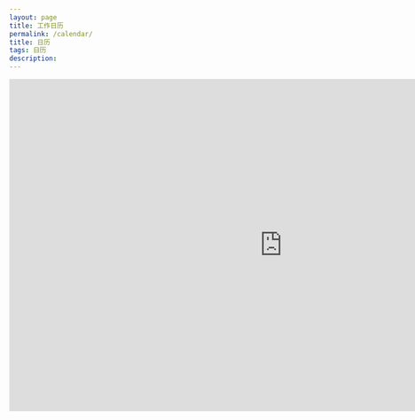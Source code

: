 ```yaml
---
layout: page
title: 工作日历
permalink: /calendar/
title: 日历
tags: 日历
description: 
---
```

<div style="text-align:center">
	<iframe src="https://www.google.com/calendar/embed?title=yijia2413%40gmail.com&amp;showPrint=0&amp;height=600&amp;wkst=1&amp;bgcolor=%23FFFFFF&amp;src=i755gogrr1vcb8f7v3m0cvcogg%40group.calendar.google.com&amp;color=%230F4B38&amp;ctz=Asia%2FShanghai" style=" border-width:0 " width="984" height="600" frameborder="0" scrolling="no"></iframe>
</div>